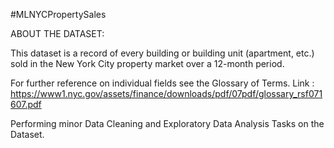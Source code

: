 #MLNYCPropertySales

ABOUT THE DATASET:

This dataset is a record of every building or building unit (apartment, etc.) sold in the New York City property market over a 12-month period.
 
 For further reference on individual fields see the Glossary of Terms. Link : https://www1.nyc.gov/assets/finance/downloads/pdf/07pdf/glossary_rsf071607.pdf
 
 Performing minor Data Cleaning and Exploratory Data Analysis Tasks on the Dataset.
